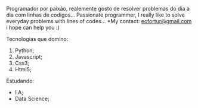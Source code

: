 Programador por paixão, realemente gosto de resolver problemas do dia a dia com linhas de codigos...
Passionate programmer, I really like to solve everyday problems with lines of codes...
*My contact: eofortur@gmail.com i hope can help you :)

Tecnologias que domino:

1. Python;
2. Javascript;
3. Css3;
4. Html5;

Estudando:

* I.A;
* Data Science;
